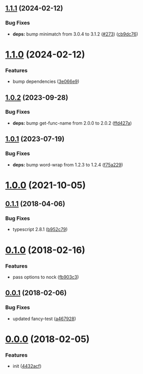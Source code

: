 ## [1.1.1](https://github.com/oclif/fancy-test-nock/compare/1.1.0...1.1.1) (2024-02-12)


### Bug Fixes

* **deps:** bump minimatch from 3.0.4 to 3.1.2 ([#273](https://github.com/oclif/fancy-test-nock/issues/273)) ([cb9dc76](https://github.com/oclif/fancy-test-nock/commit/cb9dc76a2ca74884f18833aac22bdf47db8bd941))



# [1.1.0](https://github.com/oclif/fancy-test-nock/compare/1.0.2...1.1.0) (2024-02-12)


### Features

* bump dependencies ([3e066e9](https://github.com/oclif/fancy-test-nock/commit/3e066e9363decd37d90b940fc4058f1518dde4f3))



## [1.0.2](https://github.com/oclif/fancy-test-nock/compare/1.0.1...1.0.2) (2023-09-28)


### Bug Fixes

* **deps:** bump get-func-name from 2.0.0 to 2.0.2 ([ffd427a](https://github.com/oclif/fancy-test-nock/commit/ffd427a7f64cde7c29e33050a2c0f035f30dda90))



## [1.0.1](https://github.com/oclif/fancy-test-nock/compare/v1.0.0...1.0.1) (2023-07-19)


### Bug Fixes

* **deps:** bump word-wrap from 1.2.3 to 1.2.4 ([f75a229](https://github.com/oclif/fancy-test-nock/commit/f75a229afc8bb2bab1fbae436be0d9faecaec3b6))



# [1.0.0](https://github.com/oclif/fancy-test-nock/compare/v0.1.1...v1.0.0) (2021-10-05)



## [0.1.1](https://github.com/oclif/fancy-test-nock/compare/v0.1.0...v0.1.1) (2018-04-06)


### Bug Fixes

* typescript 2.8.1 ([b952c79](https://github.com/oclif/fancy-test-nock/commit/b952c792ad24804890df1550e7ced764362c4c1b))



# [0.1.0](https://github.com/oclif/fancy-test-nock/compare/v0.0.1...v0.1.0) (2018-02-16)


### Features

* pass options to nock ([fb903c3](https://github.com/oclif/fancy-test-nock/commit/fb903c39657ba9a9b67151f08e6ed7c896b69af2))



## [0.0.1](https://github.com/oclif/fancy-test-nock/compare/v0.0.0...v0.0.1) (2018-02-06)


### Bug Fixes

* updated fancy-test ([a467928](https://github.com/oclif/fancy-test-nock/commit/a467928a9bcf4baddb6636a70bf98880121fe626))



# [0.0.0](https://github.com/oclif/fancy-test-nock/compare/4432acf6841a71b704bc64fd49d5dea2e61248db...v0.0.0) (2018-02-05)


### Features

* init ([4432acf](https://github.com/oclif/fancy-test-nock/commit/4432acf6841a71b704bc64fd49d5dea2e61248db))



